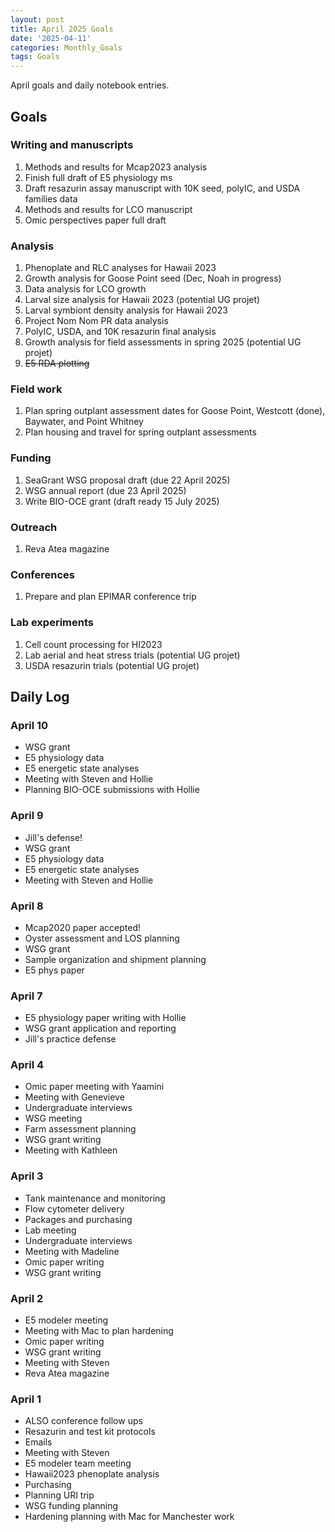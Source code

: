 ```yaml
---
layout: post
title: April 2025 Goals
date: '2025-04-11'
categories: Monthly_Goals
tags: Goals
---
```


April goals and daily notebook entries. 

## Goals  

### Writing and manuscripts 
              
1. Methods and results for Mcap2023 analysis
2. Finish full draft of E5 physiology ms  
3. Draft resazurin assay manuscript with 10K seed, polyIC, and USDA families data
4. Methods and results for LCO manuscript 
5. Omic perspectives paper full draft 

### Analysis

1. Phenoplate and RLC analyses for Hawaii 2023
2. Growth analysis for Goose Point seed (Dec, Noah in progress)
3. Data analysis for LCO growth 
4. Larval size analysis for Hawaii 2023 (potential UG projet)
5. Larval symbiont density analysis for Hawaii 2023
6. Project Nom Nom PR data analysis 
7. PolyIC, USDA, and 10K resazurin final analysis 
8. Growth analysis for field assessments in spring 2025 (potential UG projet)
9. ~~E5 RDA plotting~~

### Field work 

1. Plan spring outplant assessment dates for Goose Point, Westcott (done), Baywater, and Point Whitney 
2. Plan housing and travel for spring outplant assessments 

### Funding

1. SeaGrant WSG proposal draft (due 22 April 2025) 
2. WSG annual report (due 23 April 2025) 
3. Write BIO-OCE grant (draft ready 15 July 2025) 

### Outreach 

1. Reva Atea magazine 

### Conferences 

1. Prepare and plan EPIMAR conference trip 

### Lab experiments 

1. Cell count processing for HI2023 
2. Lab aerial and heat stress trials (potential UG projet)
3. USDA resazurin trials (potential UG projet)

## **Daily Log**   

### April 10
 
- WSG grant
- E5 physiology data
- E5 energetic state analyses 
- Meeting with Steven and Hollie 
- Planning BIO-OCE submissions with Hollie 

### April 9

- Jill's defense! 
- WSG grant
- E5 physiology data
- E5 energetic state analyses 
- Meeting with Steven and Hollie 

### April 8

- Mcap2020 paper accepted! 
- Oyster assessment and LOS planning
- WSG grant
- Sample organization and shipment planning 
- E5 phys paper 

### April 7

- E5 physiology paper writing with Hollie
- WSG grant application and reporting 
- Jill's practice defense 

### April 4

- Omic paper meeting with Yaamini
- Meeting with Genevieve
- Undergraduate interviews
- WSG meeting 
- Farm assessment planning 
- WSG grant writing 
- Meeting with Kathleen

### April 3

- Tank maintenance and monitoring
- Flow cytometer delivery 
- Packages and purchasing 
- Lab meeting 
- Undergraduate interviews 
- Meeting with Madeline 
- Omic paper writing 
- WSG grant writing

### April 2

- E5 modeler meeting 
- Meeting with Mac to plan hardening 
- Omic paper writing 
- WSG grant writing 
- Meeting with Steven 
- Reva Atea magazine

### April 1

- ALSO conference follow ups 
- Resazurin and test kit protocols 
- Emails 
- Meeting with Steven
- E5 modeler team meeting 
- Hawaii2023 phenoplate analysis 
- Purchasing 
- Planning URI trip 
- WSG funding planning 
- Hardening planning with Mac for Manchester work 